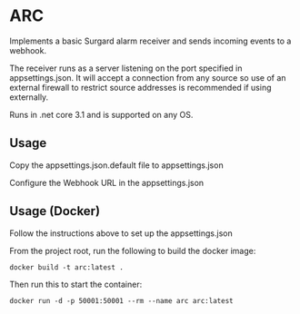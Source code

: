 # ARC

Implements a basic Surgard alarm receiver and sends incoming events to a webhook.

The receiver runs as a server listening on the port specified in appsettings.json. It will accept a connection from any source so use of an external firewall to restrict source addresses is recommended if using externally.

Runs in .net core 3.1 and is supported on any OS. 

## Usage

Copy the appsettings.json.default file to appsettings.json

Configure the Webhook URL in the appsettings.json

## Usage (Docker)

Follow the instructions above to set up the appsettings.json

From the project root, run the following to build the docker image:

```
docker build -t arc:latest .
```

Then run this to start the container:

```
docker run -d -p 50001:50001 --rm --name arc arc:latest
```